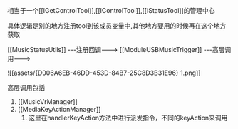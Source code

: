 相当于一个[[IGetControlTool]],[[IControlTool]],[[IStatusTool]]的管理中心

具体逻辑是别的地方注册tool到该成员变量中,其他地方要用的时候再在这个地方获取

[[MusicStatusUtils]] ---注册回调---> [[ModuleUSBMusicTrigger]]  ---高层调用---> 

 ![[assets/{D006A6EB-46DD-453D-84B7-25C8D3B31E96} 1.png]]

高层调用包括
1. [[MusicVrManager]]
2. [[MediaKeyActionManager]]
	1. 这里在handlerKeyAction方法中进行派发指令，不同的keyAction来调用